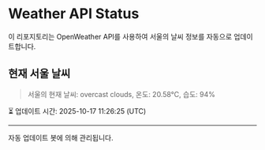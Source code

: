 
# Weather API Status

이 리포지토리는 OpenWeather API를 사용하여 서울의 날씨 정보를 자동으로 업데이트합니다.

## 현재 서울 날씨
> 서울의 현재 날씨: overcast clouds, 온도: 20.58°C, 습도: 94%

⏳ 업데이트 시간: 2025-10-17 11:26:25 (UTC)

---
자동 업데이트 봇에 의해 관리됩니다.

